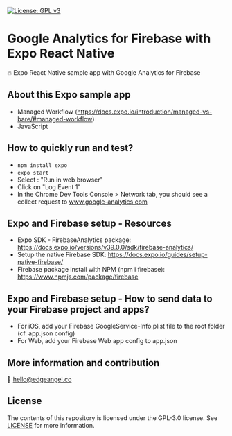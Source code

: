 [![License: GPL v3](https://img.shields.io/badge/License-GPLv3-blue.svg)](https://www.gnu.org/licenses/gpl-3.0)

# Google Analytics for Firebase with Expo React Native
🔥 Expo React Native sample app with Google Analytics for Firebase

## About this Expo sample app
* Managed Workflow (https://docs.expo.io/introduction/managed-vs-bare/#managed-workflow)
* JavaScript

## How to quickly run and test?
* ```npm install expo```
* ```expo start```
* Select : "Run in web browser"
* Click on "Log Event 1"
* In the Chrome Dev Tools Console > Network tab, you should see a collect request to www.google-analytics.com

## Expo and Firebase setup - Resources
* Expo SDK - FirebaseAnalytics package: https://docs.expo.io/versions/v39.0.0/sdk/firebase-analytics/ 
* Setup the native Firebase SDK: https://docs.expo.io/guides/setup-native-firebase/ 
* Firebase package install with NPM (npm i firebase): https://www.npmjs.com/package/firebase

## Expo and Firebase setup - How to send data to your Firebase project and apps?
* For iOS, add your Firebase GoogleService-Info.plist file to the root folder (cf. app.json config)
* For Web, add your Firebase Web app config to app.json

## More information and contribution
💌 hello@edgeangel.co

## License
The contents of this repository is licensed under the GPL-3.0 license. See [LICENSE](LICENSE) for more information.
